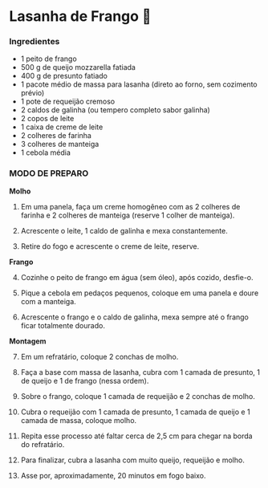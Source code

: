 # Lasanha de Frango :chicken:

### Ingredientes

- 1 peito de frango
- 500 g de queijo mozzarella fatiada
- 400 g de presunto fatiado
- 1 pacote médio de massa para lasanha (direto ao forno, sem cozimento prévio)
- 1 pote de requeijão cremoso
- 2 caldos de galinha (ou tempero completo sabor galinha)
- 2 copos de leite
- 1 caixa de creme de leite
- 2 colheres de farinha
- 3 colheres de manteiga
- 1 cebola média

### MODO DE PREPARO

**Molho**

1. Em uma panela, faça um creme homogêneo com as 2 colheres de farinha e 2 colheres de manteiga (reserve 1 colher de manteiga).

2. Acrescente o leite, 1 caldo de galinha e mexa constantemente.

3. Retire do fogo e acrescente o creme de leite, reserve.

**Frango**

4. Cozinhe o peito de frango em água (sem óleo), após cozido, desfie-o.

5. Pique a cebola em pedaços pequenos, coloque em uma panela e doure com a manteiga.

6. Acrescente o frango e o caldo de galinha, mexa sempre até o frango ficar totalmente dourado.

**Montagem**

7. Em um refratário, coloque 2 conchas de molho.

8. Faça a base com massa de lasanha, cubra com 1 camada de presunto, 1 de queijo e 1 de frango (nessa ordem).

9. Sobre o frango, coloque 1 camada de requeijão e 2 conchas de molho.

10. Cubra o requeijão com 1 camada de presunto, 1 camada de queijo e 1 camada de massa, coloque molho.

11. Repita esse processo até faltar cerca de 2,5 cm para chegar na borda do refratário.

12. Para finalizar, cubra a lasanha com muito queijo, requeijão e molho.

13. Asse por, aproximadamente, 20 minutos em fogo baixo.